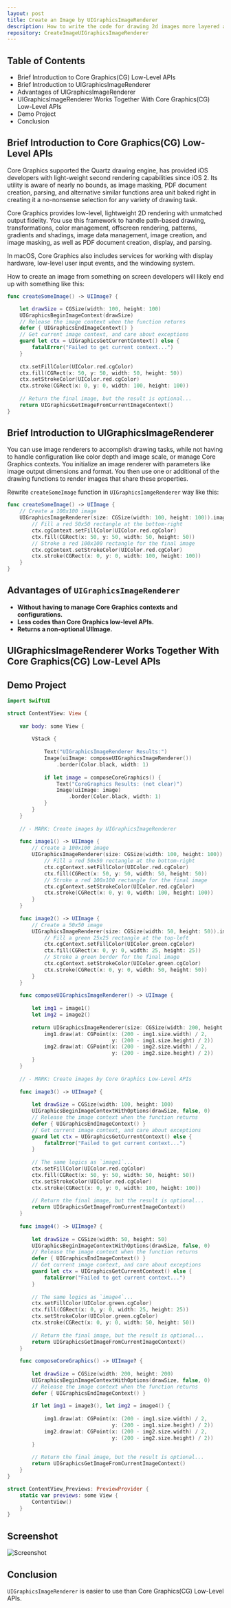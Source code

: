 ```yaml
---
layout: post
title: Create an Image by UIGraphicsImageRenderer
description: How to write the code for drawing 2d images more layered and structured in Swift?
repository: CreateImageUIGraphicsImageRenderer
---
```


## Table of Contents

* Brief Introduction to Core Graphics(CG) Low-Level APIs
* Brief Introduction to UIGraphicsImageRenderer
* Advantages of UIGraphicsImageRenderer
* UIGraphicsImageRenderer Works Together With Core Graphics(CG) Low-Level APIs
* Demo Project
* Conclusion

## Brief Introduction to Core Graphics(CG) Low-Level APIs

Core Graphics supported the Quartz drawing engine, has provided iOS developers with light-weight second rendering capabilities since iOS 2. Its utility is aware of nearly no bounds, as image masking, PDF document creation, parsing, and alternative similar functions area unit baked right in creating it a no-nonsense selection for any variety of drawing task.

Core Graphics provides low-level, lightweight 2D rendering with unmatched output fidelity. You use this framework to handle path-based drawing, transformations, color management, offscreen rendering, patterns, gradients and shadings, image data management, image creation, and image masking, as well as PDF document creation, display, and parsing.

In macOS, Core Graphics also includes services for working with display hardware, low-level user input events, and the windowing system.

How to create an image from something on screen developers will likely end up with something like this:

```swift
func createSomeImage() -> UIImage? {

    let drawSize = CGSize(width: 100, height: 100)
    UIGraphicsBeginImageContext(drawSize)
    // Release the image context when the function returns
    defer { UIGraphicsEndImageContext() }
    // Get current image context, and care about exceptions
    guard let ctx = UIGraphicsGetCurrentContext() else {
        fatalError("Failed to get current context...")
    }
    
    ctx.setFillColor(UIColor.red.cgColor)
    ctx.fill(CGRect(x: 50, y: 50, width: 50, height: 50))
    ctx.setStrokeColor(UIColor.red.cgColor)
    ctx.stroke(CGRect(x: 0, y: 0, width: 100, height: 100))
    
    // Return the final image, but the result is optional...
    return UIGraphicsGetImageFromCurrentImageContext()
}
```

## Brief Introduction to UIGraphicsImageRenderer

You can use image renderers to accomplish drawing tasks, while not having to handle configuration like color depth and image scale, or manage Core Graphics contexts. You initialize an image renderer with parameters like image output dimensions and format. You then use one or additional of the drawing functions to render images that share these properties.

Rewrite `createSomeImage` function in `UIGraphicsIamgeRenderer` way like this:

```swift
func createSomeImage() -> UIImage {
    // Create a 100x100 image
    UIGraphicsImageRenderer(size: CGSize(width: 100, height: 100)).image { ctx in
        // Fill a red 50x50 rectangle at the bottom-right
        ctx.cgContext.setFillColor(UIColor.red.cgColor)
        ctx.fill(CGRect(x: 50, y: 50, width: 50, height: 50))
        // Stroke a red 100x100 rectangle for the final image
        ctx.cgContext.setStrokeColor(UIColor.red.cgColor)
        ctx.stroke(CGRect(x: 0, y: 0, width: 100, height: 100))
    }
}
```

## Advantages of `UIGraphicsImageRenderer`

* **Without having to manage Core Graphics contexts and configurations.** 
* **Less codes than Core Graphics low-level APIs.**
* **Returns a non-optional UIImage.**

## UIGraphicsImageRenderer Works Together With Core Graphics(CG) Low-Level APIs


## Demo Project

```swift
import SwiftUI

struct ContentView: View {
    
    var body: some View {
        
        VStack {
            
            Text("UIGraphicsImageRenderer Results:")
            Image(uiImage: composeUIGraphicsImageRenderer())
                .border(Color.black, width: 1)
            
            if let image = composeCoreGraphics() {
                Text("CoreGraphics Results: (not clear)")
                Image(uiImage: image)
                    .border(Color.black, width: 1)
            }
        }
    }
    
    // - MARK: Create images by UIGraphicsImageRenderer
    
    func image1() -> UIImage {
        // Create a 100x100 image
        UIGraphicsImageRenderer(size: CGSize(width: 100, height: 100)).image { ctx in
            // Fill a red 50x50 rectangle at the bottom-right
            ctx.cgContext.setFillColor(UIColor.red.cgColor)
            ctx.fill(CGRect(x: 50, y: 50, width: 50, height: 50))
            // Stroke a red 100x100 rectangle for the final image
            ctx.cgContext.setStrokeColor(UIColor.red.cgColor)
            ctx.stroke(CGRect(x: 0, y: 0, width: 100, height: 100))
        }
    }
    
    func image2() -> UIImage {
        // Create a 50x50 image
        UIGraphicsImageRenderer(size: CGSize(width: 50, height: 50)).image { ctx in
            // Fill a green 25x25 rectangle at the top-left
            ctx.cgContext.setFillColor(UIColor.green.cgColor)
            ctx.fill(CGRect(x: 0, y: 0, width: 25, height: 25))
            // Stroke a green border for the final image
            ctx.cgContext.setStrokeColor(UIColor.green.cgColor)
            ctx.stroke(CGRect(x: 0, y: 0, width: 50, height: 50))
        }
    }
    
    func composeUIGraphicsImageRenderer() -> UIImage {
        
        let img1 = image1()
        let img2 = image2()
        
        return UIGraphicsImageRenderer(size: CGSize(width: 200, height: 200)).image { ctx in
            img1.draw(at: CGPoint(x: (200 - img1.size.width) / 2,
                                  y: (200 - img1.size.height) / 2))
            img2.draw(at: CGPoint(x: (200 - img2.size.width) / 2,
                                  y: (200 - img2.size.height) / 2))
        }
    }
    
    // - MARK: Create images by Core Graphics Low-Level APIs
    
    func image3() -> UIImage? {
        
        let drawSize = CGSize(width: 100, height: 100)
        UIGraphicsBeginImageContextWithOptions(drawSize, false, 0)
        // Release the image context when the function returns
        defer { UIGraphicsEndImageContext() }
        // Get current image context, and care about exceptions
        guard let ctx = UIGraphicsGetCurrentContext() else {
            fatalError("Failed to get current context...")
        }
        
        // The same logics as `image1`...
        ctx.setFillColor(UIColor.red.cgColor)
        ctx.fill(CGRect(x: 50, y: 50, width: 50, height: 50))
        ctx.setStrokeColor(UIColor.red.cgColor)
        ctx.stroke(CGRect(x: 0, y: 0, width: 100, height: 100))
        
        // Return the final image, but the result is optional...
        return UIGraphicsGetImageFromCurrentImageContext()
    }
    
    func image4() -> UIImage? {
        
        let drawSize = CGSize(width: 50, height: 50)
        UIGraphicsBeginImageContextWithOptions(drawSize, false, 0)
        // Release the image context when the function returns
        defer { UIGraphicsEndImageContext() }
        // Get current image context, and care about exceptions
        guard let ctx = UIGraphicsGetCurrentContext() else {
            fatalError("Failed to get current context...")
        }
        
        // The same logics as `image4`...
        ctx.setFillColor(UIColor.green.cgColor)
        ctx.fill(CGRect(x: 0, y: 0, width: 25, height: 25))
        ctx.setStrokeColor(UIColor.green.cgColor)
        ctx.stroke(CGRect(x: 0, y: 0, width: 50, height: 50))
        
        // Return the final image, but the result is optional...
        return UIGraphicsGetImageFromCurrentImageContext()
    }
    
    func composeCoreGraphics() -> UIImage? {
        
        let drawSize = CGSize(width: 200, height: 200)
        UIGraphicsBeginImageContextWithOptions(drawSize, false, 0)
        // Release the image context when the function returns
        defer { UIGraphicsEndImageContext() }
        
        if let img1 = image3(), let img2 = image4() {
            
            img1.draw(at: CGPoint(x: (200 - img1.size.width) / 2,
                                  y: (200 - img1.size.height) / 2))
            img2.draw(at: CGPoint(x: (200 - img2.size.width) / 2,
                                  y: (200 - img2.size.height) / 2))
        }
        
        // Return the final image, but the result is optional...
        return UIGraphicsGetImageFromCurrentImageContext()
    }
}

struct ContentView_Previews: PreviewProvider {
    static var previews: some View {
        ContentView()
    }
}
```

## Screenshot

![Screenshot](/assets/2021-04-25-create-image-uigraphicsimagerenderer.png)

## Conclusion

`UIGraphicsImageRenderer` is easier to use than Core Graphics(CG) Low-Level APIs.
